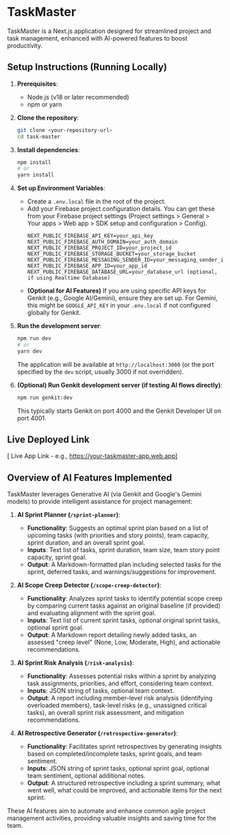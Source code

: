 # TaskMaster

TaskMaster is a Next.js application designed for streamlined project and task management, enhanced with AI-powered features to boost productivity.

## Setup Instructions (Running Locally)

1.  **Prerequisites**:
    *   Node.js (v18 or later recommended)
    *   npm or yarn

2.  **Clone the repository**:
    ```bash
    git clone <your-repository-url>
    cd task-master 
    ```

3.  **Install dependencies**:
    ```bash
    npm install
    # or
    yarn install
    ```

4.  **Set up Environment Variables**:
    *   Create a `.env.local` file in the root of the project.
    *   Add your Firebase project configuration details. You can get these from your Firebase project settings (Project settings > General > Your apps > Web app > SDK setup and configuration > Config).
        ```
        NEXT_PUBLIC_FIREBASE_API_KEY=your_api_key
        NEXT_PUBLIC_FIREBASE_AUTH_DOMAIN=your_auth_domain
        NEXT_PUBLIC_FIREBASE_PROJECT_ID=your_project_id
        NEXT_PUBLIC_FIREBASE_STORAGE_BUCKET=your_storage_bucket
        NEXT_PUBLIC_FIREBASE_MESSAGING_SENDER_ID=your_messaging_sender_id
        NEXT_PUBLIC_FIREBASE_APP_ID=your_app_id
        NEXT_PUBLIC_FIREBASE_DATABASE_URL=your_database_url (optional, if using Realtime Database)
        ```
    *   **(Optional for AI Features)** If you are using specific API keys for Genkit (e.g., Google AI/Gemini), ensure they are set up. For Gemini, this might be `GOOGLE_API_KEY` in your `.env.local` if not configured globally for Genkit.

5.  **Run the development server**:
    ```bash
    npm run dev
    # or
    yarn dev
    ```
    The application will be available at `http://localhost:3000` (or the port specified by the `dev` script, usually 3000 if not overridden).

6.  **(Optional) Run Genkit development server (if testing AI flows directly)**:
    ```bash
    npm run genkit:dev
    ```
    This typically starts Genkit on port 4000 and the Genkit Developer UI on port 4001.

## Live Deployed Link

[ Live App Link  - e.g., https://your-taskmaster-app.web.app]

## Overview of AI Features Implemented

TaskMaster leverages Generative AI (via Genkit and Google's Gemini models) to provide intelligent assistance for project management:

1.  **AI Sprint Planner (`/sprint-planner`)**:
    *   **Functionality**: Suggests an optimal sprint plan based on a list of upcoming tasks (with priorities and story points), team capacity, sprint duration, and an overall sprint goal.
    *   **Inputs**: Text list of tasks, sprint duration, team size, team story point capacity, sprint goal.
    *   **Output**: A Markdown-formatted plan including selected tasks for the sprint, deferred tasks, and warnings/suggestions for improvement.

2.  **AI Scope Creep Detector (`/scope-creep-detector`)**:
    *   **Functionality**: Analyzes sprint tasks to identify potential scope creep by comparing current tasks against an original baseline (if provided) and evaluating alignment with the sprint goal.
    *   **Inputs**: Text list of current sprint tasks, optional original sprint tasks, optional sprint goal.
    *   **Output**: A Markdown report detailing newly added tasks, an assessed "creep level" (None, Low, Moderate, High), and actionable recommendations.

3.  **AI Sprint Risk Analysis (`/risk-analysis`)**:
    *   **Functionality**: Assesses potential risks within a sprint by analyzing task assignments, priorities, and effort, considering team context.
    *   **Inputs**: JSON string of tasks, optional team context.
    *   **Output**: A report including member-level risk analysis (identifying overloaded members), task-level risks (e.g., unassigned critical tasks), an overall sprint risk assessment, and mitigation recommendations.

4.  **AI Retrospective Generator (`/retrospective-generator`)**:
    *   **Functionality**: Facilitates sprint retrospectives by generating insights based on completed/incomplete tasks, sprint goals, and team sentiment.
    *   **Inputs**: JSON string of sprint tasks, optional sprint goal, optional team sentiment, optional additional notes.
    *   **Output**: A structured retrospective including a sprint summary, what went well, what could be improved, and actionable items for the next sprint.

These AI features aim to automate and enhance common agile project management activities, providing valuable insights and saving time for the team.
